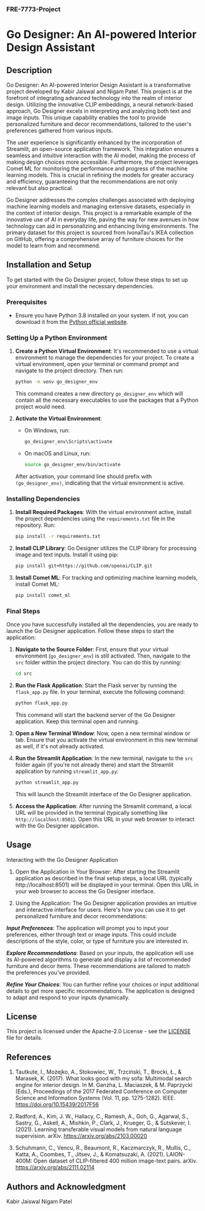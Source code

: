 ### FRE-7773-Project
# Go Designer: An AI-powered Interior Design Assistant
## Description
Go Designer: An AI-powered Interior Design Assistant is a transformative project developed by Kabir Jaiswal and Nigam Patel. This project is at the forefront of integrating advanced technology into the realm of interior design. Utilizing the innovative CLIP embeddings, a neural network-based approach, Go Designer excels in interpreting and analyzing both text and image inputs. This unique capability enables the tool to provide personalized furniture and decor recommendations, tailored to the user's preferences gathered from various inputs.

The user experience is significantly enhanced by the incorporation of Streamlit, an open-source application framework. This integration ensures a seamless and intuitive interaction with the AI model, making the process of making design choices more accessible. Furthermore, the project leverages Comet ML for monitoring the performance and progress of the machine learning models. This is crucial in refining the models for greater accuracy and efficiency, guaranteeing that the recommendations are not only relevant but also practical.

Go Designer addresses the complex challenges associated with deploying machine learning models and managing extensive datasets, especially in the context of interior design. This project is a remarkable example of the innovative use of AI in everyday life, paving the way for new avenues in how technology can aid in personalizing and enhancing living environments. The primary dataset for this project is sourced from IvonaTau's IKEA collection on GitHub, offering a comprehensive array of furniture choices for the model to learn from and recommend.

## Installation and Setup

To get started with the Go Designer project, follow these steps to set up your environment and install the necessary dependencies.

### Prerequisites
- Ensure you have Python 3.8 installed on your system. If not, you can download it from the [Python official website](https://www.python.org/downloads/).

### Setting Up a Python Environment
1. **Create a Python Virtual Environment**: It's recommended to use a virtual environment to manage the dependencies for your project. To create a virtual environment, open your terminal or command prompt and navigate to the project directory. Then run:
   ```bash
   python -m venv go_designer_env
   ```
   This command creates a new directory `go_designer_env` which will contain all the necessary executables to use the packages that a Python project would need.

2. **Activate the Virtual Environment**:
   - On Windows, run:
     ```bash
     go_designer_env\Scripts\activate
     ```
   - On macOS and Linux, run:
     ```bash
     source go_designer_env/bin/activate
     ```
   After activation, your command line should prefix with `(go_designer_env)`, indicating that the virtual environment is active.

### Installing Dependencies
1. **Install Required Packages**: With the virtual environment active, install the project dependencies using the `requirements.txt` file in the repository. Run:
   ```bash
   pip install -r requirements.txt
   ```

2. **Install CLIP Library**: Go Designer utilizes the CLIP library for processing image and text inputs. Install it using pip:
   ```bash
   pip install git+https://github.com/openai/CLIP.git
   ```

3. **Install Comet ML**: For tracking and optimizing machine learning models, install Comet ML:
   ```bash
   pip install comet_ml
   ```

### Final Steps

Once you have successfully installed all the dependencies, you are ready to launch the Go Designer application. Follow these steps to start the application:

1. **Navigate to the Source Folder**: First, ensure that your virtual environment (`go_designer_env`) is still activated. Then, navigate to the `src` folder within the project directory. You can do this by running:
   ```bash
   cd src
   ```

2. **Run the Flask Application**: Start the Flask server by running the `flask_app.py` file. In your terminal, execute the following command:
   ```bash
   python flask_app.py
   ```
   This command will start the backend server of the Go Designer application. Keep this terminal open and running.

3. **Open a New Terminal Window**: Now, open a new terminal window or tab. Ensure that you activate the virtual environment in this new terminal as well, if it's not already activated.

4. **Run the Streamlit Application**: In the new terminal, navigate to the `src` folder again (if you're not already there) and start the Streamlit application by running `streamlit_app.py`:
   ```bash
   python streamlit_app.py
   ```
   This will launch the Streamlit interface of the Go Designer application.

5. **Access the Application**: After running the Streamlit command, a local URL will be provided in the terminal (typically something like `http://localhost:8501`). Open this URL in your web browser to interact with the Go Designer application.


## Usage
Interacting with the Go Designer Application
1. Open the Application in Your Browser: After starting the Streamlit application as described in the final setup steps, a local URL (typically http://localhost:8501) will be displayed in your terminal. Open this URL in your web browser to access the Go Designer interface.

2. Using the Application: The Go Designer application provides an intuitive and interactive interface for users. Here's how you can use it to get personalized furniture and decor recommendations:

***Input Preferences***: The application will prompt you to input your preferences, either through text or image inputs. This could include descriptions of the style, color, or type of furniture you are interested in.

***Explore Recommendations***: Based on your inputs, the application will use its AI-powered algorithms to generate and display a list of recommended furniture and decor items. These recommendations are tailored to match the preferences you've provided.

***Refine Your Choices***: You can further refine your choices or input additional details to get more specific recommendations. The application is designed to adapt and respond to your inputs dynamically.

## License
This project is licensed under the Apache-2.0 License - see the [LICENSE](LICENSE) file for details.

## References
1. Tautkute, I., Możejko, A., Stokowiec, W., Trzciński, T., Brocki, Ł., & Marasek, K. (2017). What looks good with my sofa: Multimodal search engine for interior design. In M. Ganzha, L. Maciaszek, & M. Paprzycki (Eds.), Proceedings of the 2017 Federated Conference on Computer Science and Information Systems (Vol. 11, pp. 1275-1282). IEEE. https://doi.org/10.15439/2017F56​
​

2. Radford, A., Kim, J. W., Hallacy, C., Ramesh, A., Goh, G., Agarwal, S., Sastry, G., Askell, A., Mishkin, P., Clark, J., Krueger, G., & Sutskever, I. (2021). Learning transferable visual models from natural language supervision. arXiv. https://arxiv.org/abs/2103.00020​
​

3. Schuhmann, C., Vencu, R., Beaumont, R., Kaczmarczyk, R., Mullis, C., Katta, A., Coombes, T., Jitsev, J., & Komatsuzaki, A. (2021). LAION-400M: Open dataset of CLIP-filtered 400 million image-text pairs. arXiv. https://arxiv.org/abs/2111.02114​
​
​

## Authors and Acknowledgment
Kabir Jaiswal
Nigam Patel

